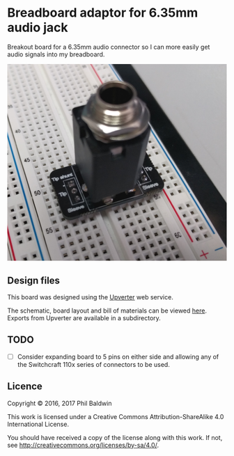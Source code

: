 # Breadboard adaptor for 6.35mm audio jack

Breakout board for a 6.35mm audio connector so I can more easily get audio signals into my breadboard.

![Board photo](./board-photo.jpg)

## Design files

This board was designed using the [Upverter](https://upverter.com) web service.

The schematic, board layout and bill of materials can be viewed [here](https://upverter.com/Trebuchetindustries/3db4c9d9acf5b70b/Breadboard-adaptor-for-635mm-audio-jack/). Exports from Upverter are available in a subdirectory.

## TODO

* [ ] Consider expanding board to 5 pins on either side and allowing any of the Switchcraft 110x series of connectors to be used.

## Licence

Copyright © 2016, 2017 Phil Baldwin

This work is licensed under a Creative Commons Attribution-ShareAlike 4.0 International License.

You should have received a copy of the license along with this work. If not, see <http://creativecommons.org/licenses/by-sa/4.0/>.
